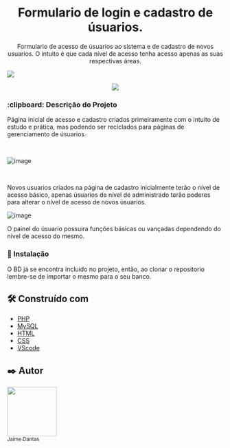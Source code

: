 <h1 align="center">Formulario de login e cadastro de úsuarios.</h1>
<p align="center" >
  Formulario de acesso de úsuarios ao sistema e de cadastro de novos usuarios. O intuito é que cada nível de acesso tenha acesso apenas as suas respectivas áreas.
</p>
  <img src="https://img.shields.io/badge/STATUS-EM%20DESENVOLVIMENTO-brightgreen">

<p align="center">
<img src=https://img.shields.io/github/stars/Jaime-Dantas?style=social>
</p>

  <h3 align="left">:clipboard: Descrição do Projeto</h3>
  <p align="left">  
   Página inicial de acesso e cadastro criados primeiramente com o intuito de estudo e prática, mas podendo ser reciclados para páginas de gerenciamento de úsuarios.
  </p>
  <br>
    
  ![image](https://user-images.githubusercontent.com/96748058/214078010-671d6e18-b00c-486d-8a4f-660a69d132db.png)
  
  <br>
  <p align="left">  
   Novos usuarios criados na página de cadastro inicialmente terão o nível de acesso básico, apenas úsuarios de nível de administrado terão poderes para alterar o nível de acesso de novos úsuarios.
  </p>
  
  ![image](https://user-images.githubusercontent.com/96748058/214083987-aecad52c-9238-451f-a142-e1974c28b373.png)

  <p align="left">  
   O painel do úsuario possuira funções básicas ou vançadas dependendo do nível de acesso do mesmo.
  </p>
  
  ### 🔧 Instalação
  
  <p align="left">  
   O BD já se encontra incluido no projeto, então, ao clonar o repositorio lembre-se de importar o mesmo para o seu banco.
  </p>
  
   <p align="left">  
   
  </p>
  
  ## 🛠️ Construído com



* [PHP](https://www.php.net/docs.php)
* [MySQL](https://dev.mysql.com/doc/)
* [HTML](https://www.w3schools.com/tags/tag_doctype.asp)
* [CSS](https://www.w3schools.com/css/default.asp) 
* [VScode](https://code.visualstudio.com/docs)

## ✒️ Autor
[<img src="https://avatars.githubusercontent.com/u/96748058?v=4" width=115><br><sub>Jaime Dantas</sub>](https://github.com/Jaime-Dantas) 
